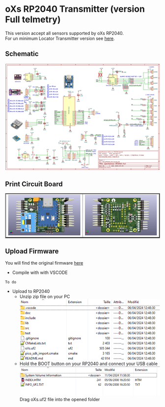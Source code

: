 # oXs RP2040 Transmitter (version Full telmetry)

This version accept all sensors supported by oXs RP2040.  
For un minimum Locator Transmitter version see [here](https://github.com/pierrotm777/oXs_Locator/tree/main/oXs_RP2040_Emitter/Emitter_Minimum).  

## Schematic
![Schematic](https://github.com/pierrotm777/oXs_Locator/blob/main/oXs_RP2040_Emitter/Emitter_And_Full_Telemetry/OXS_RP2040_Full_v1.2.png)  

## Print Circuit Board
  <table border="2">
  <tr>
  <td><img src="https://github.com/pierrotm777/oXs_Locator/blob/main/oXs_RP2040_Emitter/Emitter_And_Full_Telemetry/OXS_RP2040_Full_Top.jpg" border="0"/></td>
  <td><img src="https://github.com/pierrotm777/oXs_Locator/blob/main/oXs_RP2040_Emitter/Emitter_And_Full_Telemetry/OXS_RP2040_Full_Bot.jpg" border="0"/></td>
  </tr>
  </table>

## Upload Firmware
You will find the original firmware [here](https://github.com/mstrens/oXs_on_RP2040/tree/test)  
  * Compile with with VSCODE
```
To do
```
  * Upload to RP2040  
    * Unzip zip file on your PC  
	![src](https://github.com/pierrotm777/oXs_Locator/blob/main/oXs_RP2040_Emitter/Emitter_And_Full_Telemetry/oXs_RP2040.png)  
	* Hold the BOOT button on your RP2040 and connect your USB cable  
	![src](https://github.com/pierrotm777/oXs_Locator/blob/main/oXs_RP2040_Emitter/Emitter_And_Full_Telemetry/RP2040_Upload.png)  
	Drag oXs.uf2 file into the opened folder  
	
	
